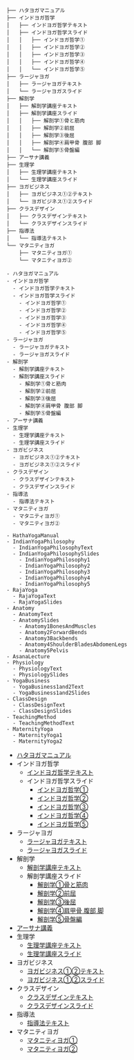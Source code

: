 
```text
├── ハタヨガマニュアル
├── インドヨガ哲学
│   ├── インドヨガ哲学テキスト
│   ├── インドヨガ哲学スライド
│   │   ├── インドヨガ哲学①
│   │   ├── インドヨガ哲学②
│   │   ├── インドヨガ哲学③
│   │   ├── インドヨガ哲学④
│   │   └── インドヨガ哲学⑤
├── ラージャヨガ
│   ├── ラージャヨガテキスト
│   └── ラージャヨガスライド
├── 解剖学
│   ├── 解剖学講座テキスト
│   ├── 解剖学講座スライド
│   │   ├── 解剖学①骨と筋肉
│   │   ├── 解剖学②前屈
│   │   ├── 解剖学③後屈
│   │   ├── 解剖学④肩甲骨 腹部 脚
│   │   └── 解剖学⑤骨盤編
├── アーサナ講義
├── 生理学
│   ├── 生理学講座テキスト
│   └── 生理学講座スライド
├── ヨガビジネス
│   ├── ヨガビジネス①②テキスト
│   └── ヨガビジネス①②スライド
├── クラスデザイン
│   ├── クラスデザインテキスト
│   └── クラスデザインスライド
├── 指導法
│   └── 指導法テキスト
└── マタニティヨガ
    ├── マタニティヨガ①
    └── マタニティヨガ②
```

```text
- ハタヨガマニュアル
- インドヨガ哲学
  - インドヨガ哲学テキスト
  - インドヨガ哲学スライド
    - インドヨガ哲学①
    - インドヨガ哲学②
    - インドヨガ哲学③
    - インドヨガ哲学④
    - インドヨガ哲学⑤
- ラージャヨガ
  - ラージャヨガテキスト
  - ラージャヨガスライド
- 解剖学
  - 解剖学講座テキスト
  - 解剖学講座スライド
    - 解剖学①骨と筋肉
    - 解剖学②前屈
    - 解剖学③後屈
    - 解剖学④肩甲骨 腹部 脚
    - 解剖学⑤骨盤編
- アーサナ講義
- 生理学
  - 生理学講座テキスト
  - 生理学講座スライド
- ヨガビジネス
  - ヨガビジネス①②テキスト
  - ヨガビジネス①②スライド
- クラスデザイン
  - クラスデザインテキスト
  - クラスデザインスライド
- 指導法
  - 指導法テキスト
- マタニティヨガ
  - マタニティヨガ①
  - マタニティヨガ②

```

```text
- HathaYogaManual
- IndianYogaPhilosophy
  - IndianYogaPhilosophyText
  - IndianYogaPhilosophySlides
    - IndianYogaPhilosophy1
    - IndianYogaPhilosophy2
    - IndianYogaPhilosophy3
    - IndianYogaPhilosophy4
    - IndianYogaPhilosophy5
- RajaYoga
  - RajaYogaText
  - RajaYogaSlides
- Anatomy
  - AnatomyText
  - AnatomySlides
    - Anatomy1BonesAndMuscles
    - Anatomy2ForwardBends
    - Anatomy3Backbends
    - Anatomy4ShoulderBladesAbdomenLegs
    - Anatomy5Pelvis
- AsanaLecture
- Physiology
  - PhysiologyText
  - PhysiologySlides
- YogaBusiness
  - YogaBusiness1and2Text
  - YogaBusiness1and2Slides
- ClassDesign
  - ClassDesignText
  - ClassDesignSlides
- TeachingMethod
  - TeachingMethodText
- MaternityYoga
  - MaternityYoga1
  - MaternityYoga2
```

- [ハタヨガマニュアル](text/HathaYogaManual/HathaYogaManual.md)
- インドヨガ哲学
    - [インドヨガ哲学テキスト](text/IndianYogaPhilosophy/IndianYogaPhilosophyText.md)
    - インドヨガ哲学スライド
        - [インドヨガ哲学①](text/IndianYogaPhilosophy/IndianYogaPhilosophySlides/IndianYogaPhilosophy1.md)
        - [インドヨガ哲学②](text/IndianYogaPhilosophy/IndianYogaPhilosophySlides/IndianYogaPhilosophy2.md)
        - [インドヨガ哲学③](text/IndianYogaPhilosophy/IndianYogaPhilosophySlides/IndianYogaPhilosophy3.md)
        - [インドヨガ哲学④](text/IndianYogaPhilosophy/IndianYogaPhilosophySlides/IndianYogaPhilosophy4.md)
        - [インドヨガ哲学⑤](text/IndianYogaPhilosophy/IndianYogaPhilosophySlides/IndianYogaPhilosophy5.md)
- ラージャヨガ
    - [ラージャヨガテキスト](text/RajaYoga/RajaYogaText.md)
    - [ラージャヨガスライド](text/RajaYoga/RajaYogaSlides.md)
- 解剖学
    - [解剖学講座テキスト](text/Anatomy/AnatomyText.md)
    - 解剖学講座スライド
        - [解剖学①骨と筋肉](text/Anatomy/AnatomySlides/Anatomy1BonesAndMuscles.md)
        - [解剖学②前屈](text/Anatomy/AnatomySlides/Anatomy2ForwardBends.md)
        - [解剖学③後屈](text/Anatomy/AnatomySlides/Anatomy3Backbends.md)
        - [解剖学④肩甲骨 腹部 脚](text/Anatomy/AnatomySlides/Anatomy4ShoulderBladesAbdomenLegs.md)
        - [解剖学⑤骨盤編](text/Anatomy/AnatomySlides/Anatomy5Pelvis.md)
- [アーサナ講義](text/AsanaLecture.md)
- 生理学
    - [生理学講座テキスト](text/Physiology/PhysiologyText.md)
    - [生理学講座スライド](text/Physiology/PhysiologySlides.md)
- ヨガビジネス
    - [ヨガビジネス①②テキスト](text/YogaBusiness/YogaBusiness1and2Text.md)
    - [ヨガビジネス①②スライド](text/YogaBusiness/YogaBusiness1and2Slides.md)
- クラスデザイン
    - [クラスデザインテキスト](text/ClassDesign/ClassDesignText.md)
    - [クラスデザインスライド](text/ClassDesign/ClassDesignSlides.md)
- 指導法
    - [指導法テキスト](text/TeachingMethod/TeachingMethodText.md)
- マタニティヨガ
    - [マタニティヨガ①](text/MaternityYoga/MaternityYoga1.md)
    - [マタニティヨガ②](text/MaternityYoga/MaternityYoga2.md)
